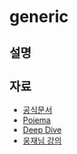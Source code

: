 # generic

## 설명

## 자료

* [공식문서](https://typescript-kr.github.io/pages/Generics)
* [Poiema](https://poiemaweb.com/typescript-generic)
* [Deep Dive](https://basarat.gitbooks.io/typescript/docs/types/generics)
* [웅재님 강의](https://youtu.be/F0EPJ2kOOXI)
